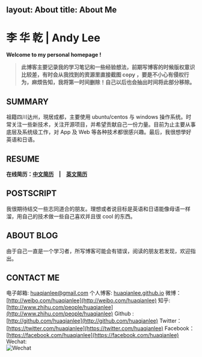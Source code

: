 layout: About
title: About Me
---
李 华 乾 | Andy Lee　
=============

**Welcome to my personal homepage !**

>**此博客主要记录我的学习笔记和一些经验想法，前期写博客的时候版权意识比较差，有时会从我找到的资源里直接截图 copy ，要是不小心有侵权行为，麻烦告知，我将第一时间删除！自己以后也会抽出时间将此部分移除。**

SUMMARY
-------
祖籍四川达州，現居成都，主要使用 ubuntu/centos 与 windows 操作系统。时常关注一些新技术，关注开源项目，并希望贡献自己一份力量。目前为止主要从事底层及系统级工作，对 App 及 Web 等各种技术都很感兴趣。最后，我很想學好英语和日语。

RESUME
------
**在线简历：[中文简历](../resume_cn.html)　|　[英文简历](../resume_en.html)**

POSTSCRIPT
------------------
我很期待结交一些志同道合的朋友。理想或者说目标是英语和日语能像母语一样溜，用自己的技术做一些自己喜欢并且很 cool 的东西。

ABOUT BLOG
------------------
由于自己一直是一个学习者，所写博客可能会有错误，阅读的朋友若发现，欢迎指出。

CONTACT ME
------------------
电子邮箱: <huaqianlee@gmail.com>
个人博客: [huaqianlee.github.io](http://huaqianlee.github.io)
微博：[http://weibo.com/huaqianlee](http://weibo.com/huaqianlee)
知乎: [http://www.zhihu.com/people/huaqianlee](http://www.zhihu.com/people/huaqianlee) 
Github : [http://github.com/huaqianlee](http://github.com/huaqianlee)
Twitter：[https://twitter.com/huaqianlee](https://twitter.com/huaqianlee)
Facebook：[https://facebook.com/huaqianlee](https://facebook.com/huaqianlee)
Wechat:   
![Wechat](https://andylee-1258982386.cos.ap-chengdu.myqcloud.com/about/MyWechat.jpg)